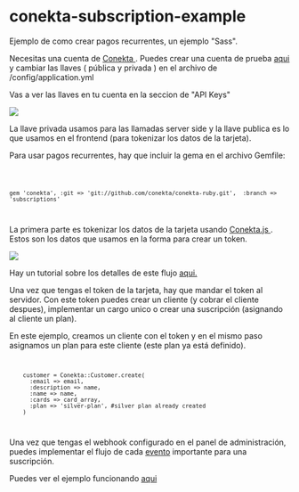 conekta-subscription-example
============================

Ejemplo de como crear pagos recurrentes, un ejemplo "Sass".

Necesitas una cuenta de <a href="http://conekta.io/"> Conekta </a>. Puedes crear una cuenta de prueba <a href="https://admin.conekta.io/users/sign_up"> aqui</a> y cambiar las llaves ( pública y privada ) en el archivo de /config/application.yml

Vas a ver las llaves en tu cuenta en la seccion de "API Keys"

<img src="https://s3.amazonaws.com/conekta/ejemplos/api_keys.png" />

La llave privada usamos para las llamadas server side y la llave publica es lo que usamos en el frontend (para tokenizar los datos de la tarjeta).

Para usar pagos recurrentes, hay que incluir la gema en el archivo Gemfile:

<code>

	gem 'conekta', :git => 'git://github.com/conekta/conekta-ruby.git',  :branch => 'subscriptions'

</code>

La primera parte es tokenizar los datos de la tarjeta usando <a href="https://conektaapi.s3.amazonaws.com/v0.3.0/js/conekta.js"> Conekta.js </a>. Estos son los datos que usamos en la forma para crear un token. 

<img src="https://s3.amazonaws.com/conekta/images/form.png" />

Hay un tutorial sobre los detalles de este flujo <a href="https://admin.conekta.io/es/docs/suscripciones"> aqui.</a>

Una vez que tengas el token de la tarjeta, hay que mandar el token al servidor. Con este token puedes crear un cliente (y cobrar el cliente despues), implementar un cargo unico o crear una suscripción (asignando al cliente un plan). 

En este ejemplo, creamos un cliente con el token y en el mismo paso asignamos un plan para este cliente (este plan ya está definido).
<code>

        customer = Conekta::Customer.create(
          :email => email,
          :description => name,
          :name => name,
          :cards => card_array,
          :plan => 'silver-plan', #silver plan already created
        )

</code>

Una vez que tengas el webhook configurado en el panel de administración, puedes implementar el flujo de cada <a href="https://admin.conekta.io/en/docs/api_v030#events"> evento</a> importante para una suscripción.

Puedes ver el ejemplo funcionando <a href="http://pagos-recurrentes.herokuapp.com/"> aqui </a>





